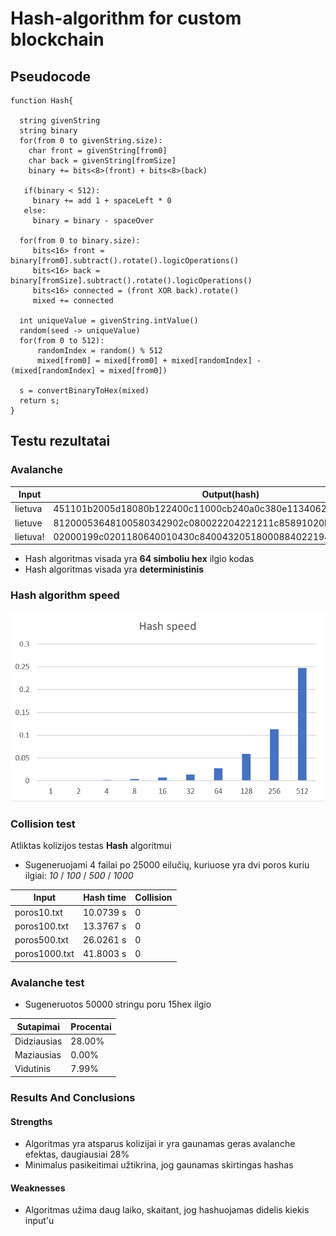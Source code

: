 # Hash-algorithm for custom blockchain

## Pseudocode
```
function Hash{

  string givenString
  string binary
  for(from 0 to givenString.size):
    char front = givenString[from0]
    char back = givenString[fromSize]
    binary += bits<8>(front) + bits<8>(back)
   
   if(binary < 512):
     binary += add 1 + spaceLeft * 0
   else:
     binary = binary - spaceOver
  
  for(from 0 to binary.size):
     bits<16> front = binary[from0].subtract().rotate().logicOperations()
     bits<16> back = binary[fromSize].subtract().rotate().logicOperations()
     bits<16> connected = (front XOR back).rotate()
     mixed += connected
  
  int uniqueValue = givenString.intValue()
  random(seed -> uniqueValue)
  for(from 0 to 512):
      randomIndex = random() % 512
      mixed[from0] = mixed[from0] + mixed[randomIndex] - (mixed[randomIndex] = mixed[from0])
  
  s = convertBinaryToHex(mixed)
  return s;
}
```

## Testu rezultatai

### Avalanche

|     Input     | Output(hash)                                                    |
|-------------- | ----------------------------------------------------------------|
| lietuva       | 451101b2005d18080b122400c11000cb240a0c380e113406248002220122500 |
| lietuve       | 81200053648100580342902c080022204221211c85891020b00100e0a252249 |
| lietuva!      | 02000199c0201180640010430c84004320518000884022194ca040604800951 |

- Hash algoritmas visada yra **64 simboliu hex** ilgio kodas
- Hash algoritmas visada yra **deterministinis**

### Hash algorithm speed

![alt text](https://github.com/alojine/hash-algorithm/blob/master/Hash%20speed.png)

### Collision test

Atliktas kolizijos testas **Hash** algoritmui
- Sugeneruojami 4 failai po 25000 eilučių, kuriuose yra dvi poros kuriu ilgiai: *10* / *100* / *500* / *1000*

|     Input       | Hash time  |  Collision | 
|-----------------| -----------| -----------|
| poros10.txt     | 10.0739 s  | 0          |
| poros100.txt    | 13.3767 s  | 0          |
| poros500.txt    | 26.0261 s  | 0          |
| poros1000.txt   | 41.8003 s  | 0          |

### Avalanche test

- Sugeneruotos 50000 stringu poru 15hex ilgio

|     Sutapimai   | Procentai  |
|-----------------| -----------|
| Didziausias     | 28.00%     |
| Maziausias      | 0.00%      |
| Vidutinis       | 7.99%      |


### Results And Conclusions

#### Strengths
- Algoritmas yra atsparus kolizijai ir yra gaunamas geras avalanche efektas, daugiausiai 28%
- Minimalus pasikeitimai užtikrina, jog gaunamas skirtingas hashas

#### Weaknesses
- Algoritmas užima daug laiko, skaitant, jog hashuojamas didelis kiekis input'u
